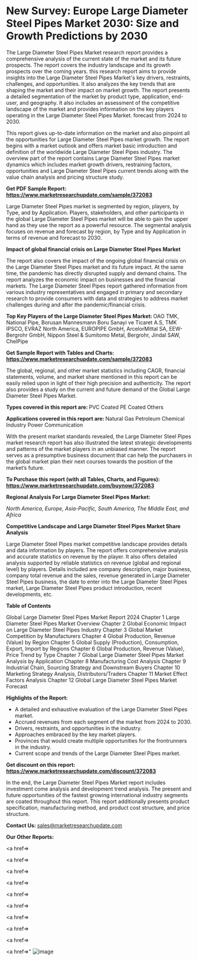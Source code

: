 # New Survey: Europe Large Diameter Steel Pipes Market 2030: Size and Growth Predictions by 2030

The Large Diameter Steel Pipes Market research report provides a comprehensive analysis of the current state of the market and its future prospects. The report covers the industry landscape and its growth prospects over the coming years. this research report aims to provide insights into the Large Diameter Steel Pipes Market's key drivers, restraints, challenges, and opportunities. It also analyzes the key trends that are shaping the market and their impact on market growth. The report presents a detailed segmentation of the market by product type, application, end-user, and geography. It also includes an assessment of the competitive landscape of the market and provides information on the key players operating in the Large Diameter Steel Pipes Market. forecast from 2024 to 2030.

This report gives up-to-date information on the market and also pinpoint all the opportunities for Large Diameter Steel Pipes market growth. The report begins with a market outlook and offers market basic introduction and definition of the worldwide Large Diameter Steel Pipes industry. The overview part of the report contains Large Diameter Steel Pipes market dynamics which includes market growth drivers, restraining factors, opportunities and Large Diameter Steel Pipes current trends along with the value chain analysis and pricing structure study.

<strong><b>Get PDF Sample Report: <a href=https://www.marketresearchupdate.com/sample/372083>https://www.marketresearchupdate.com/sample/372083</a></b></strong>

Large Diameter Steel Pipes market is segmented by region, players, by Type, and by Application. Players, stakeholders, and other participants in the global Large Diameter Steel Pipes market will be able to gain the upper hand as they use the report as a powerful resource. The segmental analysis focuses on revenue and forecast by region, by Type and by Application in terms of revenue and forecast to 2030.

<strong><b>Impact of global financial crisis on Large Diameter Steel Pipes Market</b></strong>

The report also covers the impact of the ongoing global financial crisis on the Large Diameter Steel Pipes market and its future impact. At the same time, the pandemic has directly disrupted supply and demand chains. The report analyzes the economic impact on businesses and the financial markets. The Large Diameter Steel Pipes report gathered information from various industry representatives and engaged in primary and secondary research to provide consumers with data and strategies to address market challenges during and after the pandemic/financial crisis.

<strong><b>Top Key Players of the Large Diameter Steel Pipes Market:
</b></strong>OAO TMK, National Pipe, Borusan Mannesmann Boru Sanayi ve Ticaret A.S, TMK IPSCO, EVRAZ North America, EUROPIPE GmbH, ArcelorMittal SA, EEW-Bergrohr GmbH, Nippon Steel & Sumitomo Metal, Bergrohr, Jindal SAW, ChelPipe<strong><b>
</b></strong>

<strong><b>Get Sample Report with Tables and Charts: <a href=https://www.marketresearchupdate.com/sample/372083>https://www.marketresearchupdate.com/sample/372083</a></b></strong>

The global, regional, and other market statistics including CAGR, financial statements, volume, and market share mentioned in this report can be easily relied upon in light of their high precision and authenticity. The report also provides a study on the current and future demand of the Global Large Diameter Steel Pipes Market.

<strong><b>Types covered in this report are:
</b></strong>PVC Coated
PE Coated
Others<strong><b>
</b></strong>

<strong><b>Applications covered in this report are:
</b></strong>Natural Gas
Petroleum
Chemical Industry
Power
Communication<strong><b>
</b></strong>

With the present market standards revealed, the Large Diameter Steel Pipes market research report has also illustrated the latest strategic developments and patterns of the market players in an unbiased manner. The report serves as a presumptive business document that can help the purchasers in the global market plan their next courses towards the position of the market’s future.

<strong><b>To Purchase this report (with all Tables, Charts, and Figures): <a href=https://www.marketresearchupdate.com/buynow/372083>https://www.marketresearchupdate.com/buynow/372083</a></b></strong>

<strong><b>Regional Analysis For Large Diameter Steel Pipes Market:</b></strong>

<em><i>North America, Europe, Asia-Pacific, South America, The Middle East, and Africa</i></em>

<strong><b>Competitive Landscape and Large Diameter Steel Pipes Market Share Analysis</b></strong>

Large Diameter Steel Pipes market competitive landscape provides details and data information by players. The report offers comprehensive analysis and accurate statistics on revenue by the player. It also offers detailed analysis supported by reliable statistics on revenue (global and regional level) by players. Details included are company description, major business, company total revenue and the sales, revenue generated in Large Diameter Steel Pipes business, the date to enter into the Large Diameter Steel Pipes market, Large Diameter Steel Pipes product introduction, recent developments, etc.

<strong><b>Table of Contents</b></strong>

Global Large Diameter Steel Pipes Market Report 2024
Chapter 1 Large Diameter Steel Pipes Market Overview
Chapter 2 Global Economic Impact on Large Diameter Steel Pipes Industry
Chapter 3 Global Market Competition by Manufacturers
Chapter 4 Global Production, Revenue (Value) by Region
Chapter 5 Global Supply (Production), Consumption, Export, Import by Regions
Chapter 6 Global Production, Revenue (Value), Price Trend by Type
Chapter 7 Global Large Diameter Steel Pipes Market Analysis by Application
Chapter 8 Manufacturing Cost Analysis
Chapter 9 Industrial Chain, Sourcing Strategy and Downstream Buyers
Chapter 10 Marketing Strategy Analysis, Distributors/Traders
Chapter 11 Market Effect Factors Analysis
Chapter 12 Global Large Diameter Steel Pipes Market Forecast

<strong><b>Highlights of the Report:</b></strong>

- A detailed and exhaustive evaluation of the Large Diameter Steel Pipes market.
- Accrued revenues from each segment of the market from 2024 to 2030.
- Drivers, restraints, and opportunities in the industry.
- Approaches embraced by the key market players.
- Provinces that would create multiple opportunities for the frontrunners in the industry.
- Current scope and trends of the Large Diameter Steel Pipes market.

<strong><b>Get discount on this report: <a href=https://www.marketresearchupdate.com/discount/372083>https://www.marketresearchupdate.com/discount/372083</a></b></strong>

In the end, the Large Diameter Steel Pipes Market report includes investment come analysis and development trend analysis. The present and future opportunities of the fastest growing international industry segments are coated throughout this report. This report additionally presents product specification, manufacturing method, and product cost structure, and price structure.

<strong><b>Contact Us:
</b></strong>sales@marketresearchupdate.com

<strong>Our Other Reports:</strong>

<a href=></a>

<a href=></a>

<a href=></a>

<a href=></a>

<a href=></a>

<a href=></a>

<a href=></a>

<a href=></a>

<a href=></a>

<a href=></a>"
![image](https://github.com/Gayatrikarjule/Market-Analysis-360/assets/97346546/b2b0ca52-de00-45db-a2a3-527c2afc5df1)
